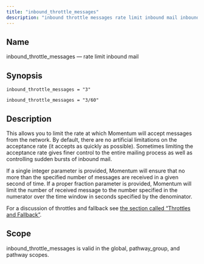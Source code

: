 ```yaml
---
title: "inbound_throttle_messages"
description: "inbound throttle messages rate limit inbound mail inbound throttle messages 3 inbound throttle messages 3 60 This allows you to limit the rate at which Momentum will accept messages from the network By default there are no artificial limitations on the acceptance rate it accepts as quickly as possible Sometimes..."
---
```


<a name="conf.ref.inbound_throttle_messages"></a> 
## Name

inbound_throttle_messages — rate limit inbound mail

## Synopsis

`inbound_throttle_messages = "3"`

`inbound_throttle_messages = "3/60"`

<a name="idp24904800"></a> 
## Description

This allows you to limit the rate at which Momentum will accept messages from the network. By default, there are no artificial limitations on the acceptance rate (it accepts as quickly as possible). Sometimes limiting the acceptance rate gives finer control to the entire mailing process as well as controlling sudden bursts of inbound mail.

If a single integer parameter is provided, Momentum will ensure that no more than the specified number of messages are received in a given second of time. If a proper fraction parameter is provided, Momentum will limit the number of received message to the number specified in the numerator over the time window in seconds specified by the denominator.

For a discussion of throttles and fallback see [the section called “Throttles and Fallback”](/momentum/4/config/ref-outbound-throttle-messages#conf.ref.outbound_throttle_messages.fallback).

<a name="idp24908880"></a> 
## Scope

inbound_throttle_messages is valid in the global, pathway_group, and pathway scopes.